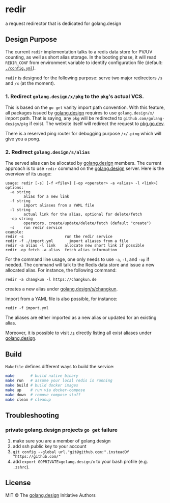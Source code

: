 # redir

a request redirector that is dedicated for golang.design

## Design Purpose

The current `redir` implementation talks to a redis data store for PV/UV counting,
as well as short alias storage. In the booting phase, it will read `REDIR_CONF`
from environment variable to identify configuration file (default: [`./config.yml`](./config.yml)).

`redir` is designed for the following purpose: serve two major
redirectors `/s` and `/x` (at the moment).

### 1. Redirect `golang.design/x/pkg` to the `pkg`'s actual VCS.

This is based on the `go get` vanity import path convention. With this
feature, all packages issued by [golang.design](https://golang.design) 
requires to use `golang.design/x/` import path.
That is saying, any `pkg` will be redirected to `github.com/golang-design/pkg`
if exist. The website itself will redirect the request to [pkg.go.dev](https://pkg.go.dev).

There is a reserved ping router for debugging purpose `/x/.ping` which will
give you a pong.

### 2. Redirect `golang.design/s/alias`

The served alias can be allocated by [golang.design](https://golang.design/) members.
The current approach is to use `redir` command on the [golang.design](https://golang.design/)
server. Here is the overview of its usage:

```
usage: redir [-s] [-f <file>] [-op <operator> -a <alias> -l <link>]
options:
  -a string
        alias for a new link
  -f string
        import aliases from a YAML file
  -l string
        actual link for the alias, optional for delete/fetch
  -op string
        operators, create/update/delete/fetch (default "create")
  -s    run redir service
example:
redir -s                  run the redir service
redir -f ./import.yml       import aliases from a file
redir -a alias -l link    allocate new short link if possible
redir -op fetch -a alias  fetch alias information
```

For the command line usage, one only needs to use `-a`, `-l`, and `-op` if needed.
The command will talk to the Redis data store and issue a new allocated alias.
For instance, the following command:

```
redir -a changkun -l https://changkun.de
```

creates a new alias under [golang.design/s/changkun](https://golang.design/s/changkun).

Import from a YAML file is also possible, for instance:

```
redir -f import.yml
```

The aliases are either imported as a new alias or updated for an existing alias.

Moreover, it is possible to visit [`/s`](https://golang.design/s) directly listing all exist aliases under [golang.design](https://golang.design/).

## Build

`Makefile` defines different ways to build the service:

```bash
make       # build native binary
make run   # assume your local redis is running
make build # build docker images
make up    # run via docker-compose
make down  # remove compose stuff
make clean # cleanup
```

## Troubleshooting

### private golang.design projects `go get` failure

1. make sure you are a member of golang.design
2. add ssh public key to your account
3. `git config --global url."git@github.com:".insteadOf "https://github.com/"`
4. add `export GOPRIVATE=golang.design/x` to your bash profile (e.g. `.zshrc`).

## License

MIT &copy; The [golang.design](https://golang.design) Initiative Authors
